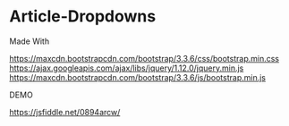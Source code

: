 # Article-Dropdowns

Made With 

https://maxcdn.bootstrapcdn.com/bootstrap/3.3.6/css/bootstrap.min.css 
https://ajax.googleapis.com/ajax/libs/jquery/1.12.0/jquery.min.js
https://maxcdn.bootstrapcdn.com/bootstrap/3.3.6/js/bootstrap.min.js 


DEMO

https://jsfiddle.net/0894arcw/
